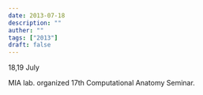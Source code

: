 ```yaml
---
date: 2013-07-18
description: ""
auther: ""
tags: ["2013"]
draft: false
---
```

18,19 July

MIA lab. organized 17th Computational Anatomy Seminar.
<!--more-->
